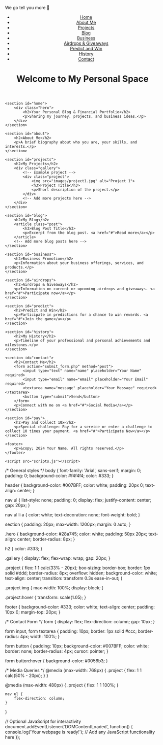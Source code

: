 We go tell you more 🎲
<!DOCTYPE html>
<html lang="en">
<head>
    <meta charset="UTF-8">
    <meta name="viewport" content="width=device-width, initial-scale=1.0">
    <title>Your Name - Personal Blog & Portfolio</title>
    <link rel="stylesheet" href="styles.css">
    <link rel="icon" href="favicon.ico" type="image/x-icon">
</head>
<body>
    <header>
        <nav>
            <ul>
                <li><a href="#home">Home</a></li>
                <li><a href="#about">About Me</a></li>
                <li><a href="#projects">Projects</a></li>
                <li><a href="#blog">Blog</a></li>
                <li><a href="#business">Business</a></li>
                <li><a href="#airdrops">Airdrops & Giveaways</a></li>
                <li><a href="#predict">Predict and Win</a></li>
                <li><a href="#history">History</a></li>
                <li><a href="#contact">Contact</a></li>
            </ul>
        </nav>
        <h1>Welcome to My Personal Space</h1>
    </header>

    <section id="home">
        <div class="hero">
            <h2>Your Personal Blog & Financial Portfolio</h2>
            <p>Sharing my journey, projects, and business ideas.</p>
        </div>
    </section>

    <section id="about">
        <h2>About Me</h2>
        <p>A brief biography about who you are, your skills, and interests.</p>
    </section>

    <section id="projects">
        <h2>My Projects</h2>
        <div class="gallery">
            <!-- Example project -->
            <div class="project">
                <img src="images/project1.jpg" alt="Project 1">
                <h3>Project Title</h3>
                <p>Short description of the project.</p>
            </div>
            <!-- Add more projects here -->
        </div>
    </section>

    <section id="blog">
        <h2>My Blog</h2>
        <article class="post">
            <h3>Blog Post Title</h3>
            <p>Excerpt from the blog post. <a href="#">Read more</a></p>
        </article>
        <!-- Add more blog posts here -->
    </section>

    <section id="business">
        <h2>Business Promotion</h2>
        <p>Information about your business offerings, services, and products.</p>
    </section>

    <section id="airdrops">
        <h2>Airdrops & Giveaways</h2>
        <p>Information on current or upcoming airdrops and giveaways. <a href="#">Participate now</a></p>
    </section>

    <section id="predict">
        <h2>Predict and Win</h2>
        <p>Participate in predictions for a chance to win rewards. <a href="#">Join the game</a></p>
    </section>

    <section id="history">
        <h2>My History</h2>
        <p>Timeline of your professional and personal achievements and milestones.</p>
    </section>

    <section id="contact">
        <h2>Contact Me</h2>
        <form action="submit_form.php" method="post">
            <input type="text" name="name" placeholder="Your Name" required>
            <input type="email" name="email" placeholder="Your Email" required>
            <textarea name="message" placeholder="Your Message" required></textarea>
            <button type="submit">Send</button>
        </form>
        <p>Connect with me on <a href="#">Social Media</a></p>
    </section>

    <section id="pay">
        <h2>Pay and Collect 10x</h2>
        <p>Special challenge: Pay for a service or enter a challenge to collect 10 times your payment. <a href="#">Participate Now</a></p>
    </section>

    <footer>
        <p>&copy; 2024 Your Name. All rights reserved.</p>
    </footer>

    <script src="scripts.js"></script>
</body>
</html>

/* General styles */
body {
    font-family: 'Arial', sans-serif;
    margin: 0;
    padding: 0;
    background-color: #f4f4f4;
    color: #333;
}

header {
    background-color: #007BFF;
    color: white;
    padding: 20px 0;
    text-align: center;
}

nav ul {
    list-style: none;
    padding: 0;
    display: flex;
    justify-content: center;
    gap: 20px;
}

nav ul li a {
    color: white;
    text-decoration: none;
    font-weight: bold;
}

section {
    padding: 20px;
    max-width: 1200px;
    margin: 0 auto;
}

.hero {
    background-color: #28a745;
    color: white;
    padding: 50px 20px;
    text-align: center;
    border-radius: 8px;
}

h2 {
    color: #333;
}

.gallery {
    display: flex;
    flex-wrap: wrap;
    gap: 20px;
}

.project {
    flex: 1 1 calc(33% - 20px);
    box-sizing: border-box;
    border: 1px solid #ddd;
    border-radius: 8px;
    overflow: hidden;
    background-color: white;
    text-align: center;
    transition: transform 0.3s ease-in-out;
}

.project img {
    max-width: 100%;
    display: block;
}

.project:hover {
    transform: scale(1.05);
}

footer {
    background-color: #333;
    color: white;
    text-align: center;
    padding: 10px 0;
    margin-top: 20px;
}

/* Contact Form */
form {
    display: flex;
    flex-direction: column;
    gap: 10px;
}

form input, form textarea {
    padding: 10px;
    border: 1px solid #ccc;
    border-radius: 4px;
    width: 100%;
}

form button {
    padding: 10px;
    background-color: #007BFF;
    color: white;
    border: none;
    border-radius: 4px;
    cursor: pointer;
}

form button:hover {
    background-color: #0056b3;
}

/* Media Queries */
@media (max-width: 768px) {
    .project {
        flex: 1 1 calc(50% - 20px);
    }
}

@media (max-width: 480px) {
    .project {
        flex: 1 1 100%;
    }

    nav ul {
        flex-direction: column;
    }
}


// Optional JavaScript for interactivity
document.addEventListener('DOMContentLoaded', function() {
    console.log('Your webpage is ready!');
    // Add any JavaScript functionality here
});
